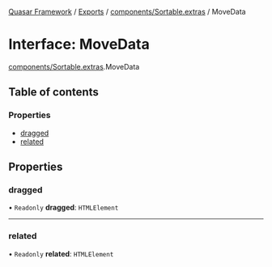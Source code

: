 [Quasar Framework](../index.md) / [Exports](../modules.md) / [components/Sortable.extras](../modules/components_Sortable_extras.md) / MoveData

# Interface: MoveData

[components/Sortable.extras](../modules/components_Sortable_extras.md).MoveData

## Table of contents

### Properties

- [dragged](components_Sortable_extras.MoveData.md#dragged)
- [related](components_Sortable_extras.MoveData.md#related)

## Properties

### dragged

• `Readonly` **dragged**: `HTMLElement`

___

### related

• `Readonly` **related**: `HTMLElement`
